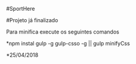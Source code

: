 #SportHere

#Projeto já finalizado 

Para minifica execute os seguintes comandos 

*npm instal gulp -g gulp-csso -g  || gulp minifyCss

*25/04/2018
